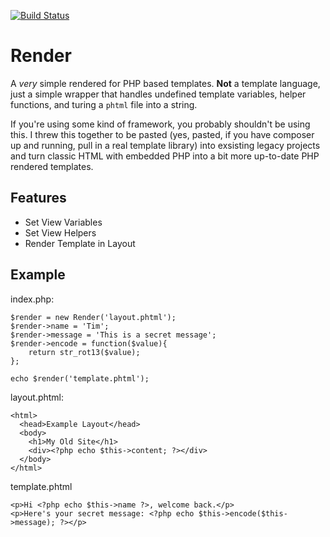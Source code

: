 [![Build Status](https://travis-ci.org/tjlytle/Render.png?branch=master)](https://travis-ci.org/tjlytle/Render)

Render
======
A *very* simple rendered for PHP based templates.  **Not** a template language, just a simple wrapper that handles
undefined template variables, helper functions, and turing a `phtml` file into a string.

If you're using some kind of framework, you probably shouldn't be using this. I threw this together to be pasted (yes,
pasted, if you have composer up and running, pull in a real template library) into exsisting legacy projects and turn
classic HTML with embedded PHP into a bit more up-to-date PHP rendered templates.

Features
--------
- Set View Variables
- Set View Helpers
- Render Template in Layout

Example
-------
index.php:

    $render = new Render('layout.phtml');
    $render->name = 'Tim';
    $render->message = 'This is a secret message';
    $render->encode = function($value){
        return str_rot13($value);
    };

    echo $render('template.phtml');

layout.phtml:

    <html>
      <head>Example Layout</head>
      <body>
        <h1>My Old Site</h1>
        <div><?php echo $this->content; ?></div>
      </body>
    </html>

template.phtml

    <p>Hi <?php echo $this->name ?>, welcome back.</p>
    <p>Here's your secret message: <?php echo $this->encode($this->message); ?></p>
